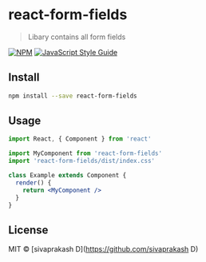 # react-form-fields

> Libary contains all form fields

[![NPM](https://img.shields.io/npm/v/react-form-fields.svg)](https://www.npmjs.com/package/react-form-fields) [![JavaScript Style Guide](https://img.shields.io/badge/code_style-standard-brightgreen.svg)](https://standardjs.com)

## Install

```bash
npm install --save react-form-fields
```

## Usage

```jsx
import React, { Component } from 'react'

import MyComponent from 'react-form-fields'
import 'react-form-fields/dist/index.css'

class Example extends Component {
  render() {
    return <MyComponent />
  }
}
```

## License

MIT © [sivaprakash D](https://github.com/sivaprakash D)
